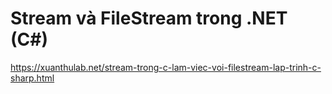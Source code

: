 # Stream và FileStream trong .NET (C#)
https://xuanthulab.net/stream-trong-c-lam-viec-voi-filestream-lap-trinh-c-sharp.html
